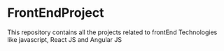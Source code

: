 # FrontEndProject
This repository contains all the projects related to frontEnd Technologies like javascript, React JS and Angular JS
